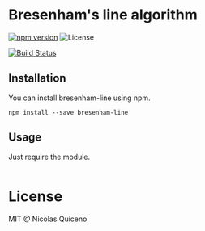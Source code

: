 # Bresenham's line algorithm

[![npm version](https://img.shields.io/npm/v/bresenham-line.svg)](https://www.npmjs.com/package/bresenham-line)
![License](https://img.shields.io/npm/l/bresenham-line.svg)

[![Build Status](https://travis-ci.org/nquicenob/bresenham-line.svg?branch=master)](https://travis-ci.org/nquicenob/bresenham-line)

## Installation
You can install bresenham-line using npm.

```
npm install --save bresenham-line

```


## Usage
Just require the module.

```javascript

```
# License
MIT @ Nicolas Quiceno
